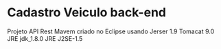 # Cadastro Veiculo back-end

Projeto API Rest Mavem criado no Eclipse usando Jerser 1.9 
Tomacat 9.0
JRE jdk_1.8.0
JRE J2SE-1.5

